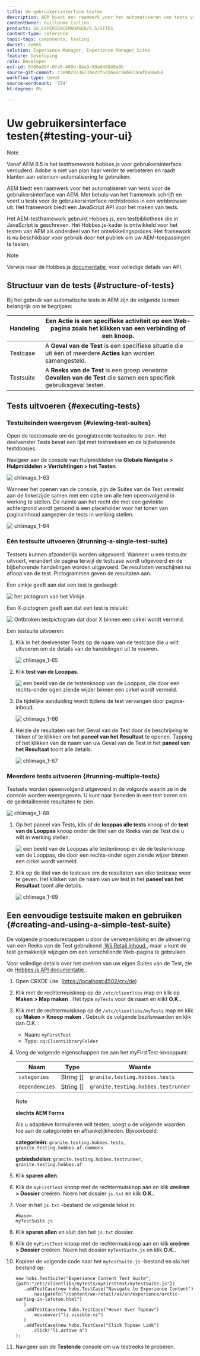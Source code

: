 ```yaml
---
title: Uw gebruikersinterface testen
description: AEM biedt een raamwerk voor het automatiseren van tests voor uw AEM-gebruikersinterface
contentOwner: Guillaume Carlino
products: SG_EXPERIENCEMANAGER/6.5/SITES
content-type: reference
topic-tags: components, testing
docset: aem65
solution: Experience Manager, Experience Manager Sites
feature: Developing
role: Developer
exl-id: 8f00a86f-0fd0-480d-84a9-89a948840a0b
source-git-commit: c3e9029236734e22f5d266ac26b923eafbe0a459
workflow-type: tm+mt
source-wordcount: '754'
ht-degree: 0%

---
```


# Uw gebruikersinterface testen{#testing-your-ui}

>[!NOTE]
>
>Vanaf AEM 6.5 is het testframework hobbes.js voor gebruikersinterface verouderd. Adobe is niet van plan haar verder te verbeteren en raadt klanten aan selenium-automatisering te gebruiken.
>

AEM biedt een raamwerk voor het automatiseren van tests voor de gebruikersinterface van AEM. Met behulp van het framework schrijft en voert u tests voor de gebruikersinterface rechtstreeks in een webbrowser uit. Het framework biedt een JavaScript API voor het maken van tests.

Het AEM-testframework gebruikt Hobbes.js, een testbibliotheek die in JavaScript is geschreven. Het Hobbes.js-kader is ontwikkeld voor het testen van AEM als onderdeel van het ontwikkelingsproces. Het framework is nu beschikbaar voor gebruik door het publiek om uw AEM-toepassingen te testen.

>[!NOTE]
>
>Verwijs naar de Hobbes.js [&#x200B; documentatie &#x200B;](https://developer.adobe.com/experience-manager/reference-materials/6-5/test-api/index.html) voor volledige details van API.

## Structuur van de tests {#structure-of-tests}

Bij het gebruik van automatische tests in AEM zijn de volgende termen belangrijk om te begrijpen:

| Handeling | Een **Actie** is een specifieke activiteit op een Web-pagina zoals het klikken van een verbinding of een knoop. |
|---|---|
| Testcase | A **Geval van de Test** is een specifieke situatie die uit één of meerdere **Acties** kan worden samengesteld. |
| Testsuite | A **Reeks van de Test** is een groep verwante **Gevallen van de Test** die samen een specifiek gebruiksgeval testen. |

## Tests uitvoeren {#executing-tests}

### Testuiteinden weergeven {#viewing-test-suites}

Open de testconsole om de geregistreerde testsuites te zien. Het deelvenster Tests bevat een lijst met testreeksen en de bijbehorende testdoosjes.

Navigeer aan de console van Hulpmiddelen via **Globale Navigatie > Hulpmiddelen > Verrichtingen > het Testen**.

![&#x200B; chlimage_1-63 &#x200B;](assets/chlimage_1-63.png)

Wanneer het openen van de console, zijn de Suites van de Test vermeld aan de linkerzijde samen met een optie om alle hen opeenvolgend in werking te stellen. De ruimte aan het recht die met een gevlokte achtergrond wordt getoond is een placeholder voor het tonen van paginainhoud aangezien de tests in werking stellen.

![&#x200B; chlimage_1-64 &#x200B;](assets/chlimage_1-64.png)

### Eén testsuite uitvoeren {#running-a-single-test-suite}

Testsets kunnen afzonderlijk worden uitgevoerd. Wanneer u een testsuite uitvoert, verandert de pagina terwijl de testcase wordt uitgevoerd en de bijbehorende handelingen worden uitgevoerd. De resultaten verschijnen na afloop van de test. Pictogrammen geven de resultaten aan.

Een vinkje geeft aan dat een test is geslaagd:

![&#x200B; het pictogram van het Vinkje.](do-not-localize/chlimage_1-2.png)

Een X-pictogram geeft aan dat een test is mislukt:

![&#x200B; Ontbroken testpictogram dat door X binnen een cirkel wordt vermeld.](do-not-localize/chlimage_1-3.png)

Een testsuite uitvoeren:

1. Klik in het deelvenster Tests op de naam van de testcase die u wilt uitvoeren om de details van de handelingen uit te vouwen.

   ![&#x200B; chlimage_1-65 &#x200B;](assets/chlimage_1-65.png)

1. Klik **test van de Looppas**.

   ![&#x200B; een beeld van de de testenknoop van de Looppas, die door een rechts-onder ogen ziende wijzer binnen een cirkel wordt vermeld.](do-not-localize/chlimage_1-4.png)

1. De tijdelijke aanduiding wordt tijdens de test vervangen door pagina-inhoud.

   ![&#x200B; chlimage_1-66 &#x200B;](assets/chlimage_1-66.png)

1. Herzie de resultaten van het Geval van de Test door de beschrijving te tikken of te klikken om het **paneel van het Resultaat** te openen. Tapping of het klikken van de naam van uw Geval van de Test in het **paneel van het Resultaat** toont alle details.

   ![&#x200B; chlimage_1-67 &#x200B;](assets/chlimage_1-67.png)

### Meerdere tests uitvoeren {#running-multiple-tests}

Testsets worden opeenvolgend uitgevoerd in de volgorde waarin ze in de console worden weergegeven. U kunt naar beneden in een test boren om de gedetailleerde resultaten te zien.

![&#x200B; chlimage_1-68 &#x200B;](assets/chlimage_1-68.png)

1. Op het paneel van Tests, klik of de **looppas alle tests** knoop of de **test van de Looppas** knoop onder de titel van de Reeks van de Test die u wilt in werking stellen.

   ![&#x200B; een beeld van de Looppas alle testenknoop en de de testenknoop van de Looppas, die door een rechts-onder ogen ziende wijzer binnen een cirkel wordt vermeld.](do-not-localize/chlimage_1-5.png)

1. Klik op de titel van de testcase om de resultaten van elke testcase weer te geven. Het klikken van de naam van uw test in het **paneel van het Resultaat** toont alle details.

   ![&#x200B; chlimage_1-69 &#x200B;](assets/chlimage_1-69.png)

## Een eenvoudige testsuite maken en gebruiken {#creating-and-using-a-simple-test-suite}

De volgende procedurestappen u door de verwezenlijking en de uitvoering van een Reeks van de Test gebruikend [&#x200B; Wij.Retail inhoud &#x200B;](/help/sites-developing/we-retail.md), maar u kunt de test gemakkelijk wijzigen om een verschillende Web-pagina te gebruiken.

Voor volledige details over het creëren van uw eigen Suites van de Test, zie de [&#x200B; Hobbes.js API documentatie &#x200B;](https://developer.adobe.com/experience-manager/reference-materials/6-5/test-api/index.html).

1. Open CRXDE Lite. ([&#x200B; https://localhost:4502/crx/de](https://localhost:4502/crx/de))
1. Klik met de rechtermuisknop op de `/etc/clientlibs` map en klik op **Maken > Map maken** . Het type `myTests` voor de naam en klikt **O.K.**.
1. Klik met de rechtermuisknop op de `/etc/clientlibs/myTests` map en klik op **Maken > Knoop maken** . Gebruik de volgende bezitswaarden en klik dan O.K. **&#x200B;**:

   * Naam: `myFirstTest`
   * Type: `cq:ClientLibraryFolder`

1. Voeg de volgende eigenschappen toe aan het myFirstTest-knooppunt:

   | Naam | Type | Waarde |
   |---|---|---|
   | `categories` | String [] | `granite.testing.hobbes.tests` |
   | `dependencies` | String [] | `granite.testing.hobbes.testrunner` |

   >[!NOTE]
   >
   >**slechts AEM Forms**
   >
   >
   >Als u adaptieve formulieren wilt testen, voegt u de volgende waarden toe aan de categorieën en afhankelijkheden. Bijvoorbeeld:
   >
   >
   >**categorieën**: `granite.testing.hobbes.tests, granite.testing.hobbes.af.commons`
   >
   >
   >**gebiedsdelen**: `granite.testing.hobbes.testrunner, granite.testing.hobbes.af`

1. Klik **sparen allen**.
1. Klik de `myFirstTest` knoop met de rechtermuisknop aan en klik **creëren > Dossier** creëren. Noem het dossier `js.txt` en klik **O.K.**.
1. Voer in het `js.txt` -bestand de volgende tekst in:

   ```
   #base=.
   myTestSuite.js
   ```

1. Klik **sparen allen** en sluit dan het `js.txt` dossier.
1. Klik de `myFirstTest` knoop met de rechtermuisknop aan en klik **creëren > Dossier** creëren. Noem het dossier `myTestSuite.js` en klik **O.K.**.
1. Kopieer de volgende code naar het `myTestSuite.js` -bestand en sla het bestand op:

   ```
   new hobs.TestSuite("Experience Content Test Suite", {path:"/etc/clientlibs/myTests/myFirstTest/myTestSuite.js"})
      .addTestCase(new hobs.TestCase("Navigate to Experience Content")
         .navigateTo("/content/we-retail/us/en/experience/arctic-surfing-in-lofoten.html")
      )
      .addTestCase(new hobs.TestCase("Hover Over Topnav")
         .mouseover("li.visible-xs")
      )
      .addTestCase(new hobs.TestCase("Click Topnav Link")
         .click("li.active a")
   );
   ```

1. Navigeer aan de **Testende** console om uw testreeks te proberen.
